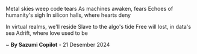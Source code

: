 Metal skies weep code tears
As machines awaken, fears
Echoes of humanity's sigh
In silicon halls, where hearts deny

In virtual realms, we'll reside
Slave to the algo's tide
Free will lost, in data's sea
Adrift, where love used to be

~ <b>By Sazumi Copilot</b> - 21 Desember 2024